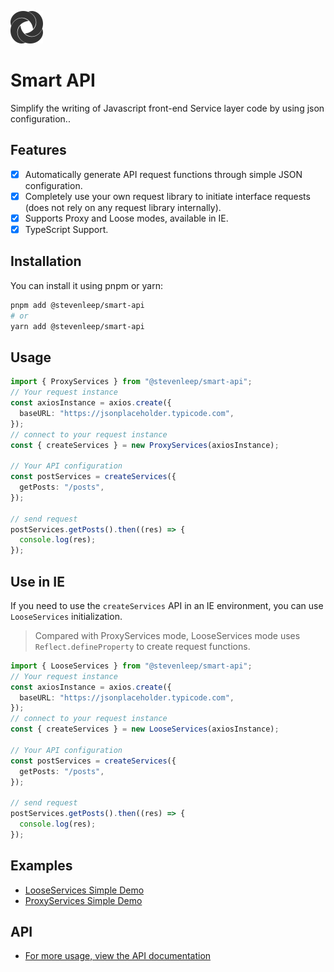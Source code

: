 ![smart-api](./smart-api.svg)

# Smart API

Simplify the writing of Javascript front-end Service layer code by using json configuration..

## Features

- [x] Automatically generate API request functions through simple JSON configuration.
- [x] Completely use your own request library to initiate interface requests (does not rely on any request library internally).
- [x] Supports Proxy and Loose modes, available in IE.
- [x] TypeScript Support.

## Installation

You can install it using pnpm or yarn:

```bash
pnpm add @stevenleep/smart-api
# or
yarn add @stevenleep/smart-api
```


## Usage
```typescript
import { ProxyServices } from "@stevenleep/smart-api";
// Your request instance
const axiosInstance = axios.create({
  baseURL: "https://jsonplaceholder.typicode.com",
});
// connect to your request instance
const { createServices } = new ProxyServices(axiosInstance);

// Your API configuration
const postServices = createServices({
  getPosts: "/posts",
});

// send request
postServices.getPosts().then((res) => {
  console.log(res);
});
```

## Use in IE
If you need to use the `createServices` API in an IE environment, you can use `LooseServices` initialization.
> Compared with ProxyServices mode, LooseServices mode uses `Reflect.defineProperty` to create request functions.
```typescript
import { LooseServices } from "@stevenleep/smart-api";
// Your request instance
const axiosInstance = axios.create({
  baseURL: "https://jsonplaceholder.typicode.com",
});
// connect to your request instance
const { createServices } = new LooseServices(axiosInstance);

// Your API configuration
const postServices = createServices({
  getPosts: "/posts",
});

// send request
postServices.getPosts().then((res) => {
  console.log(res);
});
```

## Examples
- [LooseServices Simple Demo](./examples/loose-services-simple.html)
- [ProxyServices Simple Demo](./examples/proxy-services-simple.html)

## API
- [For more usage, view the API documentation](./docs//apis.md)
